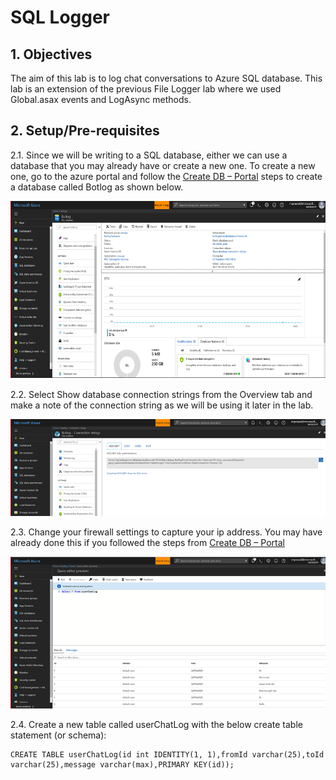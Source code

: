 # SQL Logger

## 1.	Objectives

The aim of this lab is to log chat conversations to Azure SQL database. This lab is an extension of the previous File Logger lab where we used Global.asax events and LogAsync methods.

## 2.	Setup/Pre-requisites

2.1. Since we will be writing to a SQL database, either we can use a database that you may already have or create a new one. To create a new one, go to the azure portal and follow the [Create DB – Portal](https://docs.microsoft.com/en-us/azure/sql-database/sql-database-get-started-portal) steps to create a database called Botlog as shown below.

![Botlog](https://github.com/SRIVIDYAMEDURI/Deep-Learning/blob/master/images/Botlog1.png)

2.2. Select Show database connection strings from the Overview tab and make a note of the connection string as we will be using it later in the lab.

![Connection Strings](https://github.com/SRIVIDYAMEDURI/Deep-Learning/blob/master/images/Connection%20Strings.png)

2.3. Change your firewall settings to capture your ip address. You may have already done this if you followed the steps from [Create DB – Portal](https://docs.microsoft.com/en-us/azure/sql-database/sql-database-get-started-portal)

![Firewall Settings](https://github.com/SRIVIDYAMEDURI/Deep-Learning/blob/master/images/Firewall%20Settings.png)

2.4. Create a new table called userChatLog with the below create table statement (or schema):

```
CREATE TABLE userChatLog(id int IDENTITY(1, 1),fromId varchar(25),toId varchar(25),message varchar(max),PRIMARY KEY(id));
```
